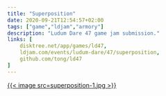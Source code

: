 ```yaml
---
title: "Superposition"
date: 2020-09-21T12:54:57+02:00
tags: ["game","ldjam","armory"]
description: "Ludum Dare 47 game jam submission."
links: [
	disktree.net/app/games/ld47,
	ldjam.com/events/ludum-dare/47/superposition,
	github.com/tong/ld47
]
---
```

[{{< image src=superposition-1.jpg >}}](https://disktree.net/app/games/superposition/)
